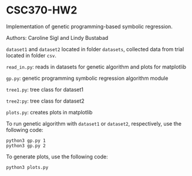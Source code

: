 # CSC370-HW2

Implementation of genetic programming-based symbolic regression. 

Authors: Caroline Sigl and Lindy Bustabad

``dataset1`` and ``dataset2`` located in folder ``datasets``, collected data from trial located in folder ``csv``.

``read_in.py``: reads in datasets for genetic algorithm and plots for matplotlib

``gp.py``: genetic programming symbolic regression algorithm module

``tree1.py``: tree class for dataset1 

``tree2:py``: tree class for dataset2

``plots.py``: creates plots in matplotlib

To run genetic algorithm with ``dataset1`` or ``dataset2``, respectively, use the following code:
```
python3 gp.py 1
python3 gp.py 2
```
To generate plots, use the following code:
```
python3 plots.py
```
